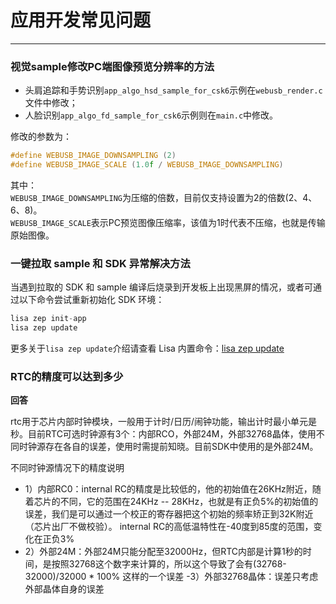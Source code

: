 # 应用开发常见问题

---
### 视觉sample修改PC端图像预览分辨率的方法
- 头肩追踪和手势识别`app_algo_hsd_sample_for_csk6`示例在`webusb_render.c`文件中修改；   
- 人脸识别`app_algo_fd_sample_for_csk6`示例则在`main.c`中修改。   

修改的参数为：  
```c
#define WEBUSB_IMAGE_DOWNSAMPLING (2)
#define WEBUSB_IMAGE_SCALE (1.0f / WEBUSB_IMAGE_DOWNSAMPLING)
```
其中：   
`WEBUSB_IMAGE_DOWNSAMPLING`为压缩的倍数，目前仅支持设置为2的倍数(2、4、6、8)。   
`WEBUSB_IMAGE_SCALE`表示PC预览图像压缩率，该值为1时代表不压缩，也就是传输原始图像。   


### 一键拉取 sample 和 SDK 异常解决方法
当遇到拉取的 SDK 和 sample 编译后烧录到开发板上出现黑屏的情况，或者可通过以下命令尝试重新初始化 SDK 环境：

```c
lisa zep init-app 
lisa zep update
```
更多关于`lisa zep update`介绍请查看 Lisa 内置命令：[lisa zep update](https://docs.listenai.com/chips/600X/tool/lisa_plugin_zephyr/command_detail)




### RTC的精度可以达到多少

**回答**

rtc用于芯片内部时钟模块，一般用于计时/日历/闹钟功能，输出计时最小单元是秒。目前RTC可选时钟源有3个：内部RCO，外部24M，外部32768晶体，使用不同时钟源存在各自的误差，使用时需提前知晓。目前SDK中使用的是外部24M。

不同时钟源情况下的精度说明
- 1）内部RC0：internal RC的精度是比较低的，他的初始值在26KHz附近，随着芯片的不同，它的范围在24KHz -- 28KHz，也就是有正负5%的初始值的误差，我们是可以通过一个校正的寄存器把这个初始的频率矫正到32K附近（芯片出厂不做校验）。
internal RC的高低温特性在-40度到85度的范围，变化在正负3%
- 2）外部24M：外部24M只能分配至32000Hz，但RTC内部是计算1秒的时间，是按照32768这个数字来计算的，所以这个导致了会有(32768-32000)/32000 * 100% 这样的一个误差
-3）外部32768晶体：误差只考虑外部晶体自身的误差


